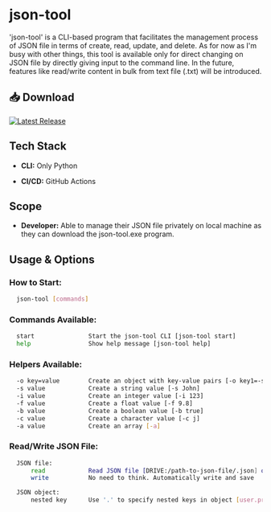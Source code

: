 # json-tool

'json-tool' is a CLI-based program that facilitates the management process of JSON file in terms of create, read, update, and delete. As for now as I'm busy with other things, this tool is available only for direct changing on JSON file by directly giving input to the command line. In the future, features like read/write content in bulk from text file (.txt) will be introduced.

## 📥 Download

[![Latest Release](https://img.shields.io/github/v/release/wsomad/json-tool?label=Download)](https://github.com/wsomad/json-tool/releases/latest)

## Tech Stack

- **CLI:** Only Python

- **CI/CD:** GitHub Actions

## Scope

- **Developer:** Able to manage their JSON file privately on local machine as they can download the json-tool.exe program.

## Usage & Options
### How to Start:
  ```bash
    json-tool [commands]
  ```

### Commands Available:
  ```bash
    start               Start the json-tool CLI [json-tool start]
    help                Show help message [json-tool help]
  ```

### Helpers Available:
  ```bash
    -o key=value        Create an object with key-value pairs [-o key1=-s value1 key2=-i 42 key3=-b true]
    -s value            Create a string value [-s John]
    -i value            Create an integer value [-i 123]
    -f value            Create a float value [-f 9.8]
    -b value            Create a boolean value [-b true]
    -c value            Create a character value [-c j]
    -a value            Create an array [-a]
  ```

### Read/Write JSON File:
  ```bash
    JSON file:
        read            Read JSON file [DRIVE:/path-to-json-file/.json] or [DRIVE:\path-to-json-file\.json]
        write           No need to think. Automatically write and save

    JSON object:
        nested key      Use '.' to specify nested keys in object [user.profile.name]
  ```


